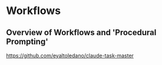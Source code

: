 # Workflows

## Overview of Workflows and 'Procedural Prompting'


https://github.com/eyaltoledano/claude-task-master